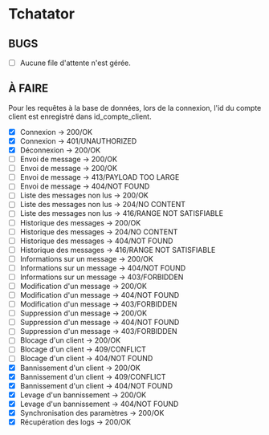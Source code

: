 # Tchatator

## BUGS

- [ ] Aucune file d'attente n'est gérée.

## À FAIRE

Pour les requêtes à la base de données, lors de la connexion, l'id du compte client est enregistré dans id_compte_client.

- [x] Connexion -> 200/OK
- [x] Connexion -> 401/UNAUTHORIZED
- [x] Déconnexion -> 200/OK
- [ ] Envoi de message -> 200/OK
- [ ] Envoi de message -> 200/OK
- [ ] Envoi de message -> 413/PAYLOAD TOO LARGE
- [ ] Envoi de message -> 404/NOT FOUND
- [ ] Liste des messages non lus -> 200/OK
- [ ] Liste des messages non lus -> 204/NO CONTENT
- [ ] Liste des messages non lus -> 416/RANGE NOT SATISFIABLE
- [ ] Historique des messages -> 200/OK
- [ ] Historique des messages -> 204/NO CONTENT
- [ ] Historique des messages -> 404/NOT FOUND
- [ ] Historique des messages -> 416/RANGE NOT SATISFIABLE
- [ ] Informations sur un message -> 200/OK
- [ ] Informations sur un message -> 404/NOT FOUND
- [ ] Informations sur un message -> 403/FORBIDDEN
- [ ] Modification d'un message -> 200/OK
- [ ] Modification d'un message -> 404/NOT FOUND
- [ ] Modification d'un message -> 403/FORBIDDEN
- [ ] Suppression d'un message -> 200/OK
- [ ] Suppression d'un message -> 404/NOT FOUND
- [ ] Suppression d'un message -> 403/FORBIDDEN
- [ ] Blocage d'un client -> 200/OK
- [ ] Blocage d'un client -> 409/CONFLICT
- [ ] Blocage d'un client -> 404/NOT FOUND
- [x] Bannissement d'un client -> 200/OK
- [x] Bannissement d'un client -> 409/CONFLICT
- [x] Bannissement d'un client -> 404/NOT FOUND
- [x] Levage d'un bannissement -> 200/OK
- [x] Levage d'un bannissement -> 404/NOT FOUND
- [x] Synchronisation des paramètres -> 200/OK
- [x] Récupération des logs -> 200/OK